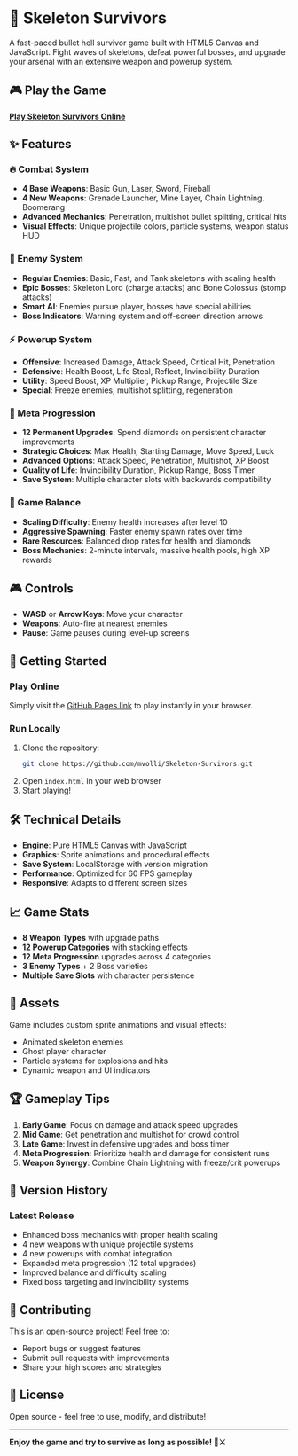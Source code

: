 # 🦴 Skeleton Survivors

A fast-paced bullet hell survivor game built with HTML5 Canvas and JavaScript. Fight waves of skeletons, defeat powerful bosses, and upgrade your arsenal with an extensive weapon and powerup system.

## 🎮 Play the Game

**[Play Skeleton Survivors Online](https://mvolli.github.io/Skeleton-Survivors/)**

## ✨ Features

### 🔥 Combat System
- **4 Base Weapons**: Basic Gun, Laser, Sword, Fireball
- **4 New Weapons**: Grenade Launcher, Mine Layer, Chain Lightning, Boomerang
- **Advanced Mechanics**: Penetration, multishot bullet splitting, critical hits
- **Visual Effects**: Unique projectile colors, particle systems, weapon status HUD

### 👹 Enemy System
- **Regular Enemies**: Basic, Fast, and Tank skeletons with scaling health
- **Epic Bosses**: Skeleton Lord (charge attacks) and Bone Colossus (stomp attacks)
- **Smart AI**: Enemies pursue player, bosses have special abilities
- **Boss Indicators**: Warning system and off-screen direction arrows

### ⚡ Powerup System
- **Offensive**: Increased Damage, Attack Speed, Critical Hit, Penetration
- **Defensive**: Health Boost, Life Steal, Reflect, Invincibility Duration  
- **Utility**: Speed Boost, XP Multiplier, Pickup Range, Projectile Size
- **Special**: Freeze enemies, multishot splitting, regeneration

### 💎 Meta Progression
- **12 Permanent Upgrades**: Spend diamonds on persistent character improvements
- **Strategic Choices**: Max Health, Starting Damage, Move Speed, Luck
- **Advanced Options**: Attack Speed, Penetration, Multishot, XP Boost
- **Quality of Life**: Invincibility Duration, Pickup Range, Boss Timer
- **Save System**: Multiple character slots with backwards compatibility

### 🎯 Game Balance
- **Scaling Difficulty**: Enemy health increases after level 10
- **Aggressive Spawning**: Faster enemy spawn rates over time
- **Rare Resources**: Balanced drop rates for health and diamonds
- **Boss Mechanics**: 2-minute intervals, massive health pools, high XP rewards

## 🎮 Controls

- **WASD** or **Arrow Keys**: Move your character
- **Weapons**: Auto-fire at nearest enemies
- **Pause**: Game pauses during level-up screens

## 🚀 Getting Started

### Play Online
Simply visit the [GitHub Pages link](https://mvolli.github.io/Skeleton-Survivors/) to play instantly in your browser.

### Run Locally
1. Clone the repository:
   ```bash
   git clone https://github.com/mvolli/Skeleton-Survivors.git
   ```
2. Open `index.html` in your web browser
3. Start playing!

## 🛠️ Technical Details

- **Engine**: Pure HTML5 Canvas with JavaScript
- **Graphics**: Sprite animations and procedural effects
- **Save System**: LocalStorage with version migration
- **Performance**: Optimized for 60 FPS gameplay
- **Responsive**: Adapts to different screen sizes

## 📈 Game Stats

- **8 Weapon Types** with upgrade paths
- **12 Powerup Categories** with stacking effects
- **12 Meta Progression** upgrades across 4 categories
- **3 Enemy Types** + 2 Boss varieties
- **Multiple Save Slots** with character persistence

## 🎨 Assets

Game includes custom sprite animations and visual effects:
- Animated skeleton enemies
- Ghost player character
- Particle systems for explosions and hits
- Dynamic weapon and UI indicators

## 🏆 Gameplay Tips

1. **Early Game**: Focus on damage and attack speed upgrades
2. **Mid Game**: Get penetration and multishot for crowd control  
3. **Late Game**: Invest in defensive upgrades and boss timer
4. **Meta Progression**: Prioritize health and damage for consistent runs
5. **Weapon Synergy**: Combine Chain Lightning with freeze/crit powerups

## 📜 Version History

### Latest Release
- Enhanced boss mechanics with proper health scaling
- 4 new weapons with unique projectile systems
- 4 new powerups with combat integration
- Expanded meta progression (12 total upgrades)
- Improved balance and difficulty scaling
- Fixed boss targeting and invincibility systems

## 🤝 Contributing

This is an open-source project! Feel free to:
- Report bugs or suggest features
- Submit pull requests with improvements
- Share your high scores and strategies

## 📄 License

Open source - feel free to use, modify, and distribute!

---

**Enjoy the game and try to survive as long as possible! 🦴⚔️**